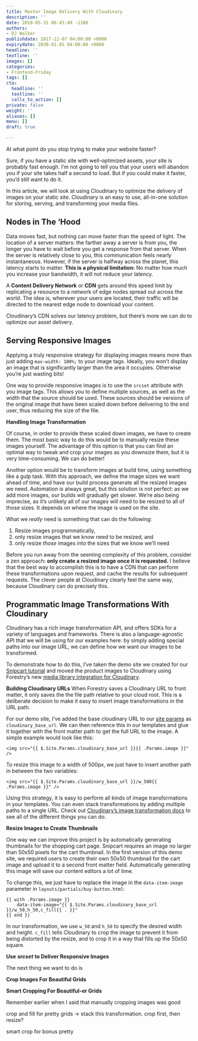 ```yaml
---
title: Master Image Delivery With Cloudinary
description: ''
date: 2018-05-31 06:43:49 -1100
authors:
- DJ Walker
publishdate: 2017-12-07 04:00:00 +0000
expirydate: 2030-01-01 04:00:00 +0000
headline: ''
textline: ''
images: []
categories:
- Frontend-Friday
tags: []
cta:
  headline: ''
  textline: ''
  calls_to_action: []
private: false
weight: ''
aliases: []
menu: []
draft: true

---
```

At what point do you stop trying to make your website faster?

Sure, if you have a static site with well-optimized assets, your site is probably fast enough. I’m not going to tell you that your users will abandon you if your site takes half a second to load. But if you could make it faster, you’d still want to do it.

In this article, we will look at using Cloudinary to optimize the delivery of images on your static site. Cloudinary is an easy to use, all-in-one solution for storing, serving, and transforming your media files.

## Nodes in The ‘Hood

Data moves fast, but nothing can move faster than the speed of light. The location of a server matters: the farther away a server is from you, the longer you have to wait before you get a response from that server. When the server is relatively close to you, this communication feels nearly instantaneous. However, if the server is halfway across the planet, this latency starts to matter. **This is a physical limitation:** No matter how much you increase your bandwidth, it will not reduce your latency.

A **Content Delivery Network** or **CDN** gets around this speed limit by replicating a resource to a network of edge nodes spread out across the world. The idea is, wherever your users are located, their traffic will be directed to the nearest edge node to download your content.

Cloudinary’s CDN solves our latency problem, but there’s more we can do to optimize our asset delivery.

## Serving Responsive Images

Applying a truly responsive strategy for displaying images means more than just adding `max-width: 100%;` to your image tags. Ideally, you won’t display an image that is significantly larger than the area it occupies. Otherwise you’re just wasting bits!

One way to provide responsive images is to use the `srcset` attribute with you image tags. This allows you to define multiple sources, as well as the width that the source should be used. These sources should be versions of the original image that have been scaled down before delivering to the end user, thus reducing the size of the file.

**Handling Image Transformation**

Of course, in order to provide these scaled down images, we have to create them. The most basic way to do this would be to manually resize these images yourself. The advantage of this option is that you can find an optimal way to tweak and crop your images as you downsize them, but it is very time-consuming. We can do better!

Another option would be to transform images at build time, using something like a gulp task. With this approach, we define the image sizes we want ahead of time, and have our build process generate all the resized images we need. Automation is always great, but this solution is not perfect: as we add more images, our builds will gradually get slower. We’re also being imprecise, as it’s unlikely all of our images will need to be resized to all of those sizes. It depends on where the image is used on the site.

What we *really* need is something that can do the following:


1. Resize images programmatically,
2. only resize images that we know need to be resized, and
3. only resize *those* images into the sizes that we know we’ll need

Before you run away from the seeming complexity of this problem, consider a zen approach: **only create a resized image once it is requested.** I believe that the best way to accomplish this is to have a CDN that can perform these transformations upon request, and cache the results for subsequent requests. The clever people at Cloudinary clearly feel the same way, because Cloudinary can do precisely this.

## Programmatic Image Transformations With Cloudinary

Cloudinary has a rich image transformation API, and offers SDKs for a variety of languages and frameworks. There is also a language-agnostic API that we will be using for our examples here: by simply adding special paths into our image URL, we can define how we want our images to be transformed.

To demonstrate how to do this, I’ve taken the demo site we created for our [Snipcart tutorial](https://forestry.io/blog/snipcart-brings-ecommerce-static-site/#/) and moved the product images to Cloudinary using Forestry’s new [media library integration for Cloudinary](https://forestry.io/blog/cloudinary-integration/).

**Building Cloudinary URLs**
When Forestry saves a Cloudinary URL to front matter, it only saves the the file path relative to your cloud root. This is a deliberate decision to make it easy to insert image transformations in the URL path.

For our demo site, I’ve added the base cloudinary URL to our [site params](https://github.com/dwalkr/snipcart-hugo-demo/blob/b45da7ebbe28d4bf95d889a817de150be40be80c/site/config.toml#L44) as `cloudinary_base_url`. We can then reference this in our templates and glue it together with the front matter path to get the full URL to the image. A simple example would look like this:


    <img src="{{ $.Site.Params.cloudinary_base_url }}{{ .Params.image }}" />

To resize this image to a width of 500px, we just have to insert another path in between the two variables:


    <img src="{{ $.Site.Params.cloudinary_base_url }}/w_500{{ .Params.image }}" />

Using this strategy, it is easy to perform all kinds of image transformations in your templates. You can even stack transformations by adding multiple paths to a single URL. Check out [Cloudinary’s image transformation docs](https://cloudinary.com/documentation/image_transformations) to see all of the different things you can do.

**Resize Images to Create Thumbnails**

One way we can improve this project is by automatically generating thumbnails for the shopping cart page. Snipcart requires an image no larger than 50x50 pixels for the cart thumbnail. In the first version of this demo site, we required users to create their own 50x50 thumbnail for the cart image and upload it to a second front matter field. Automatically generating this image will save our content editors a lot of time.

To change this, we just have to replace the image in the `data-item-image` parameter in `layouts/partials/buy-button.html`:


    {{ with .Params.image }}
        data-item-image="{{ $.Site.Params.cloudinary_base_url }}/w_50,h_50,c_fill{{ . }}"
    {{ end }}

In our transformation, we use `w_50` and `h_50` to specify the desired width and height. `c_fill` tells Cloudinary to crop the image to prevent it from being distorted by the resize, and to crop it in a way that fills up the 50x50 square.

**Use** ***srcset*** **to Deliver Responsive Images**

The next thing we want to do is 


**Crop Images For Beautiful Grids**

**Smart Cropping For Beautiful-er Grids**

Remember earlier when I said that manually cropping images was good

crop and fill for pretty grids
→ stack this transformation. crop first, then resize?

smart crop for bonus pretty

## 

